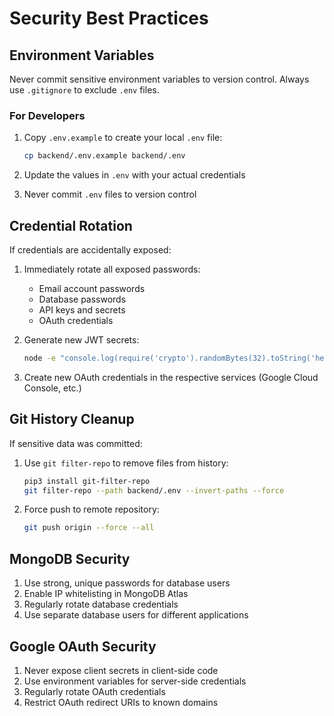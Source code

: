 # Security Best Practices

## Environment Variables

Never commit sensitive environment variables to version control. Always use `.gitignore` to exclude `.env` files.

### For Developers

1. Copy `.env.example` to create your local `.env` file:
   ```bash
   cp backend/.env.example backend/.env
   ```

2. Update the values in `.env` with your actual credentials

3. Never commit `.env` files to version control

## Credential Rotation

If credentials are accidentally exposed:

1. Immediately rotate all exposed passwords:
   - Email account passwords
   - Database passwords
   - API keys and secrets
   - OAuth credentials

2. Generate new JWT secrets:
   ```bash
   node -e "console.log(require('crypto').randomBytes(32).toString('hex'));"
   ```

3. Create new OAuth credentials in the respective services (Google Cloud Console, etc.)

## Git History Cleanup

If sensitive data was committed:

1. Use `git filter-repo` to remove files from history:
   ```bash
   pip3 install git-filter-repo
   git filter-repo --path backend/.env --invert-paths --force
   ```

2. Force push to remote repository:
   ```bash
   git push origin --force --all
   ```

## MongoDB Security

1. Use strong, unique passwords for database users
2. Enable IP whitelisting in MongoDB Atlas
3. Regularly rotate database credentials
4. Use separate database users for different applications

## Google OAuth Security

1. Never expose client secrets in client-side code
2. Use environment variables for server-side credentials
3. Regularly rotate OAuth credentials
4. Restrict OAuth redirect URIs to known domains